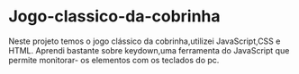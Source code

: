 # Jogo-classico-da-cobrinha 

Neste projeto temos o jogo clássico da cobrinha,utilizei JavaScript,CSS e HTML.
Aprendi bastante sobre keydown,uma ferramenta do JavaScript que permite monitorar-
os elementos com os teclados do pc. 
